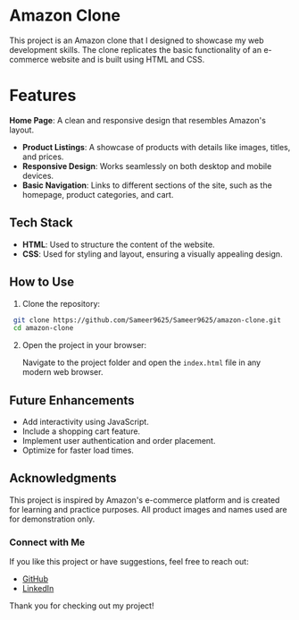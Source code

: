 # Amazon Clone

This project is an Amazon clone that I designed to showcase my web development skills. The clone replicates the basic functionality of an e-commerce website and is built using HTML and CSS.

# Features

**Home Page**: A clean and responsive design that resembles Amazon's layout.
- **Product Listings**: A showcase of products with details like images, titles, and prices.
- **Responsive Design**: Works seamlessly on both desktop and mobile devices.
- **Basic Navigation**: Links to different sections of the site, such as the homepage, product categories, and cart.

## Tech Stack

- **HTML**: Used to structure the content of the website.
- **CSS**: Used for styling and layout, ensuring a visually appealing design.

## How to Use

1. Clone the repository:

  ```bash
   git clone https://github.com/Sameer9625/Sameer9625/amazon-clone.git
   cd amazon-clone
   ```

2. Open the project in your browser:

   Navigate to the project folder and open the `index.html` file in any modern web browser.

## Future Enhancements

- Add interactivity using JavaScript.
- Include a shopping cart feature.
- Implement user authentication and order placement.
- Optimize for faster load times.

## Acknowledgments

This project is inspired by Amazon's e-commerce platform and is created for learning and practice purposes. All product images and names used are for demonstration only.

### Connect with Me

If you like this project or have suggestions, feel free to reach out:

- [GitHub](https://github.com/Sameer9625/Sameer9625)
- [LinkedIn](https://www.linkedin.com/in/sameer-662453292?utm_source=share&utm_campaign=share_via&utm_content=profile&utm_medium=android_app)

Thank you for checking out my project!


